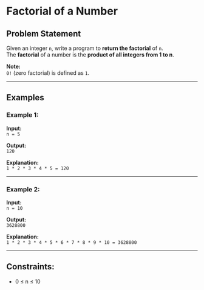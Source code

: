 # Factorial of a Number

## Problem Statement

Given an integer `n`, write a program to **return the factorial** of `n`.  
The **factorial** of a number is the **product of all integers from 1 to n**.

**Note:**  
`0!` (zero factorial) is defined as `1`.

---

## Examples

### Example 1:

**Input:**  
`n = 5`

**Output:**  
`120`

**Explanation:**  
`1 * 2 * 3 * 4 * 5 = 120`

---

### Example 2:

**Input:**  
`n = 10`

**Output:**  
`3628800`

**Explanation:**  
`1 * 2 * 3 * 4 * 5 * 6 * 7 * 8 * 9 * 10 = 3628800`

---

## Constraints:

- 0 ≤ n ≤ 10
